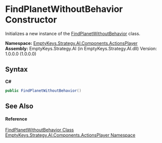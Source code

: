 # FindPlanetWithoutBehavior Constructor 
 

Initializes a new instance of the <a href="T_EmptyKeys_Strategy_AI_Components_ActionsPlayer_FindPlanetWithoutBehavior">FindPlanetWithoutBehavior</a> class.

**Namespace:**&nbsp;<a href="N_EmptyKeys_Strategy_AI_Components_ActionsPlayer">EmptyKeys.Strategy.AI.Components.ActionsPlayer</a><br />**Assembly:**&nbsp;EmptyKeys.Strategy.AI (in EmptyKeys.Strategy.AI.dll) Version: 1.0.0.0 (1.0.0.0)

## Syntax

**C#**<br />
``` C#
public FindPlanetWithoutBehavior()
```


## See Also


#### Reference
<a href="T_EmptyKeys_Strategy_AI_Components_ActionsPlayer_FindPlanetWithoutBehavior">FindPlanetWithoutBehavior Class</a><br /><a href="N_EmptyKeys_Strategy_AI_Components_ActionsPlayer">EmptyKeys.Strategy.AI.Components.ActionsPlayer Namespace</a><br />